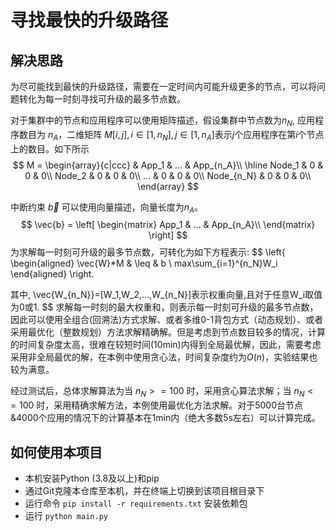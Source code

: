 # 寻找最快的升级路径

## 解决思路
为尽可能找到最快的升级路径，需要在一定时间内可能升级更多的节点，可以将问题转化为每一时刻寻找可升级的最多节点数。

对于集群中的节点和应用程序可以使用矩阵描述，假设集群中节点数为$n_N$, 应用程序数目为 $n_A$，二维矩阵 $M[i,j], i \in[1, n_N], j \in [1, n_A]$表示$j$个应用程序在第$i$个节点上的数目。如下所示
$$
M = \begin{array}{c|ccc}
	       & App_1 & ... & App_{n_A}\\
	\hline Node_1 & 0 & 0 & 0\\
	       Node_2 & 0 & 0 & 0\\
	       ... & 0 & 0 & 0\\
	       Node_{n_N} & 0 & 0 & 0\\
\end{array}
$$


中断约束 $\vec{b}$ 可以使用向量描述，向量长度为$n_A$。
$$
\vec{b} = \left[
\begin{matrix}
  App_1  & ... & App_{n_A}\\
\end{matrix}
\right]
$$
为求解每一时刻可升级的最多节点数，可转化为如下方程表示:
$$
\left\{
\begin{aligned}
\vec{W}*M & \leq & b \\
max\sum_{i=1}^{n_N}W_i
\end{aligned}
\right.

其中, \vec{W_{n_N}}=[W_1,W_2,...,W_{n_N}]表示权重向量,且对于任意W_i取值为0或1.
$$
求解每一时刻的最大权重和，则表示每一时刻可升级的最多节点数，因此可以使用全组合(回溯法)方式求解、或者多维0-1背包方式（动态规划）、或者采用最优化（整数规划）方法求解精确解。但是考虑到节点数目较多的情况，计算的时间复杂度太高，很难在较短时间(10min)内得到全局最优解，因此，需要考虑采用非全局最优的解，在本例中使用贪心法，时间复杂度约为$O(n)$，实验结果也较为满意。

经过测试后，总体求解算法为当 $n_N >= 100$ 时，采用贪心算法求解；当 $n_N <= 100$ 时，采用精确求解方法，本例使用最优化方法求解。对于5000台节点&4000个应用的情况下的计算基本在1min内（绝大多数5s左右）可以计算完成。

## 如何使用本项目

- 本机安装Python (3.8及以上)和pip
- 通过Git克隆本仓库至本机，并在终端上切换到该项目根目录下
- 运行命令 `pip install -r requirements.txt` 安装依赖包
- 运行 `python main.py`

